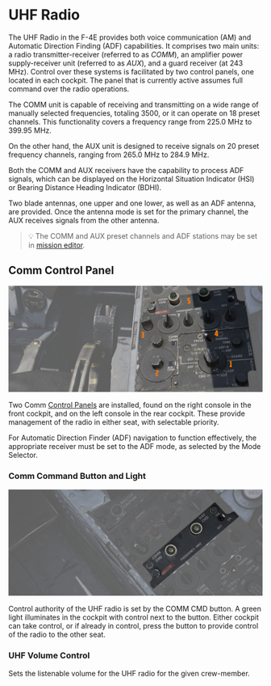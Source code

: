 # UHF Radio

The UHF Radio in the F-4E provides both voice communication (AM) and Automatic Direction
Finding (ADF) capabilities. It comprises two main units: a radio transmitter-receiver
(referred to as _COMM_), an amplifier power supply-receiver unit (referred to as _AUX_),
and a guard receiver (at 243 MHz).
Control over these systems is facilitated by two control panels, one located in each cockpit.
The panel that is currently active assumes full command over the radio operations.

The COMM unit is capable of receiving and transmitting on a wide range of manually
selected frequencies, totaling 3500, or it can operate on 18 preset channels. This
functionality covers a frequency range from 225.0 MHz to 399.95 MHz.

On the other hand,
the AUX unit is designed to receive signals on 20 preset frequency channels, ranging
from 265.0 MHz to 284.9 MHz.

Both the COMM and AUX receivers have the capability to
process ADF signals, which can be displayed on the Horizontal Situation Indicator (HSI)
or Bearing Distance Heading Indicator (BDHI).

Two blade antennas, one upper and one lower, as well as an ADF antenna, are provided.
Once the antenna mode is set for the primary channel, the AUX receives signals from the other
antenna.

> 💡 The COMM and AUX preset channels and ADF stations may be set in
> [mission editor](../../dcs/mission_editor.md#radio-options).

## Comm Control Panel

![pilot_uhf_control_panel](../../img/pilot_comm_control_panel.jpg)

Two Comm
[Control Panels](../../cockpit/pilot/right_console/front_section.md#communication-control-panel)
are installed, found on the right console in the front cockpit, and on the left console
in the rear cockpit. These provide management of the radio in either seat,
with selectable priority.

For Automatic Direction Finder (ADF) navigation to function effectively,
the appropriate receiver must be set to the ADF mode, as selected by the Mode Selector.

### Comm Command Button and Light

![pilot_uhf_command_and_light](../../img/pilot_uhf_comm_command.jpg)

Control authority of the UHF radio is set by the COMM CMD button. A green light
illuminates in the cockpit with control next to the button. Either cockpit can
take control, or if already in control, press the button to provide control of
the radio to the other seat.

### UHF Volume Control

Sets the listenable volume for the UHF radio for the given crew-member.
